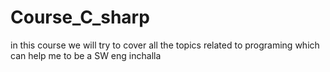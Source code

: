 # Course_C_sharp
in this course we will try to cover all the topics related to programing which can help me to be a SW eng inchalla
